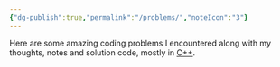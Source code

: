 ```yaml
---
{"dg-publish":true,"permalink":"/problems/","noteIcon":"3"}
---
```


Here are some amazing coding problems I encountered along with my thoughts, notes and solution code, mostly in [C++](https://www.learncpp.com/).
